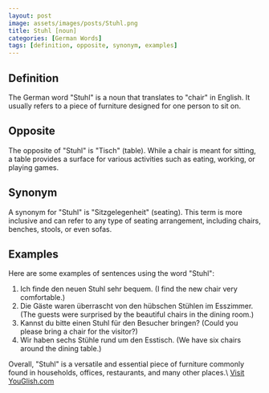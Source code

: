 ```yaml
---
layout: post
image: assets/images/posts/Stuhl.png
title: Stuhl [noun]
categories: [German Words]
tags: [definition, opposite, synonym, examples]
---
```


## Definition
The German word "Stuhl" is a noun that translates to "chair" in English. It usually refers to a piece of furniture designed for one person to sit on. 

## Opposite
The opposite of "Stuhl" is "Tisch" (table). While a chair is meant for sitting, a table provides a surface for various activities such as eating, working, or playing games.

## Synonym
A synonym for "Stuhl" is "Sitzgelegenheit" (seating). This term is more inclusive and can refer to any type of seating arrangement, including chairs, benches, stools, or even sofas.

## Examples
Here are some examples of sentences using the word "Stuhl":

1. Ich finde den neuen Stuhl sehr bequem. (I find the new chair very comfortable.)
2. Die Gäste waren überrascht von den hübschen Stühlen im Esszimmer. (The guests were surprised by the beautiful chairs in the dining room.)
3. Kannst du bitte einen Stuhl für den Besucher bringen? (Could you please bring a chair for the visitor?)
4. Wir haben sechs Stühle rund um den Esstisch. (We have six chairs around the dining table.)

Overall, "Stuhl" is a versatile and essential piece of furniture commonly found in households, offices, restaurants, and many other places.\ <a id="yg-widget-0" class="youglish-widget" data-query="Stuhl" data-lang="german" data-components="8412" data-auto-start="0" data-bkg-color="theme_light" data-title="How%20to%20pronounce%20Stuhl%20in%20German"  rel="nofollow" href="https://youglish.com">Visit YouGlish.com</a><script async src="https://youglish.com/public/emb/widget.js" charset="utf-8"></script>